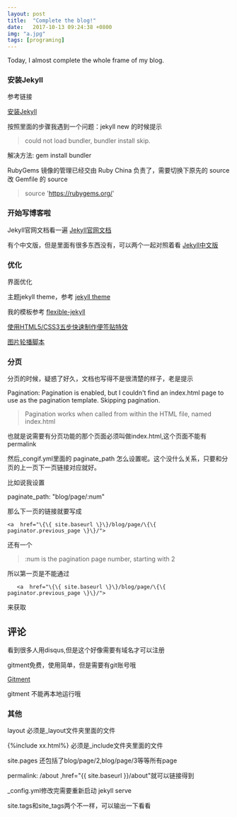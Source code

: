 ```yaml
---
layout: post
title:  "Complete the blog!"
date:   2017-10-13 09:24:38 +0800
img: "a.jpg"
tags: [programing]
---
```


Today, I almost complete the whole frame of my blog.


### **安装Jekyll**

参考链接

[安装Jekyll](http://www.jianshu.com/p/1093b5565918)

按照里面的步骤我遇到一个问题：jekyll new 的时候提示

  > could not load bundler, bundler install skip.

解决方法:
  gem install  bundler

RubyGems 镜像的管理已经交由 Ruby China 负责了，需要切换下原先的 source
改 Gemfile 的 source 

>source 'https://rubygems.org/'

### **开始写博客啦**

Jekyll官网文档看一遍 
[Jekyll官网文档](https://jekyllrb.com)

有个中文版，但是里面有很多东西没有，可以两个一起对照着看
[Jekyll中文版](http://jekyll.com.cn/)

### **优化**

  界面优化

  主题jekyll theme，参考
  [jekyll theme](http://jekyllthemes.org/)

  我的模板参考 [flexible-jekyll](http://artemsheludko.pw/flexible-jekyll/)

[使用HTML5/CSS3五步快速制作便签贴特效](http://www.cnblogs.com/TomXu/archive/2011/12/13/2285755.html)

[图片轮播脚本](http://sc.chinaz.com/tag_jiaoben/tupianlunbo.html)

### **分页**

分页的时候，疑惑了好久，文档也写得不是很清楚的样子，老是提示

  Pagination: Pagination is enabled, but I couldn't find an index.html page to use as the pagination template. Skipping pagination.

  >Pagination works when called from within the HTML file, named index.html

也就是说需要有分页功能的那个页面必须叫做index.html,这个页面不能有 permalink

然后_congif.yml里面的 paginate_path 怎么设置呢。这个没什么关系，只要和分页的上一页下一页链接对应就好。

比如说我设置

  paginate_path: "blog/page/:num"

那么下一页的链接就要写成
  ```
  <a  href="\{\{ site.baseurl \}\}/blog/page/\{\{ paginator.previous_page \}\}/">
  ```

还有一个

  >:num is the pagination page number, starting with 2

所以第一页是不能通过

 ```
    <a  href="\{\{ site.baseurl \}\}/blog/page/\{\{ paginator.previous_page \}\}/">
```
  

来获取

## **评论**

看到很多人用disqus,但是这个好像需要有域名才可以注册

gitment免费，使用简单，但是需要有git账号哦

[Gitment](http://blog.csdn.net/anttu/article/details/77688004)

gitment 不能再本地运行哦

### **其他**

layout 必须是_layout文件夹里面的文件

\{\%include xx.html\%\} 必须是_include文件夹里面的文件

site.pages 还包括了blog/page/2,blog/page/3等等所有page

permalink: /about ,href="{{ site.baseurl }}/about"就可以链接得到

_config.yml修改完需要重新启动 jekyll serve

site.tags和site_tags两个不一样，可以输出一下看看